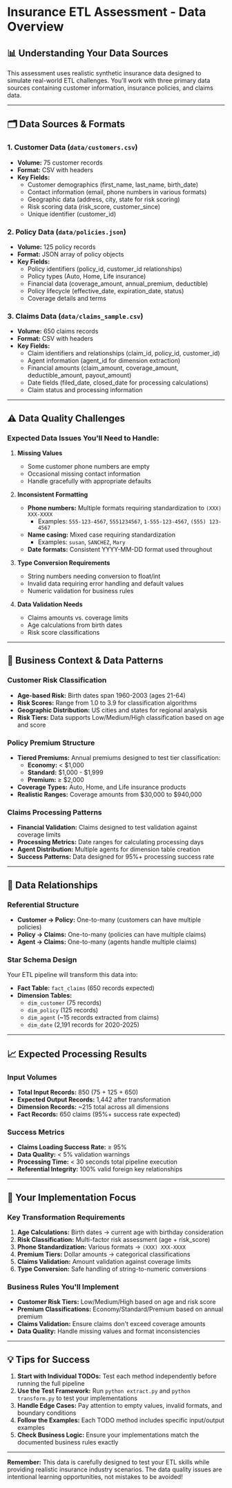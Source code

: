 # Insurance ETL Assessment - Data Overview

## 📊 Understanding Your Data Sources

This assessment uses realistic synthetic insurance data designed to simulate real-world ETL challenges. You'll work with three primary data sources containing customer information, insurance policies, and claims data.

---



## 🗂️ Data Sources & Formats

### 1. **Customer Data** (`data/customers.csv`)
- **Volume:** 75 customer records
- **Format:** CSV with headers
- **Key Fields:**
  - Customer demographics (first_name, last_name, birth_date)
  - Contact information (email, phone numbers in various formats)
  - Geographic data (address, city, state for risk scoring)
  - Risk scoring data (risk_score, customer_since)
  - Unique identifier (customer_id)

### 2. **Policy Data** (`data/policies.json`)
- **Volume:** 125 policy records
- **Format:** JSON array of policy objects
- **Key Fields:**
  - Policy identifiers (policy_id, customer_id relationships)
  - Policy types (Auto, Home, Life insurance)
  - Financial data (coverage_amount, annual_premium, deductible)
  - Policy lifecycle (effective_date, expiration_date, status)
  - Coverage details and terms

### 3. **Claims Data** (`data/claims_sample.csv`)
- **Volume:** 650 claims records
- **Format:** CSV with headers
- **Key Fields:**
  - Claim identifiers and relationships (claim_id, policy_id, customer_id)
  - Agent information (agent_id for dimension extraction)
  - Financial amounts (claim_amount, coverage_amount, deductible_amount, payout_amount)
  - Date fields (filed_date, closed_date for processing calculations)
  - Claim status and processing information

---



## ⚠️ Data Quality Challenges

### Expected Data Issues You'll Need to Handle:

1. **Missing Values**
   - Some customer phone numbers are empty
   - Occasional missing contact information
   - Handle gracefully with appropriate defaults

2. **Inconsistent Formatting**
   - **Phone numbers:** Multiple formats requiring standardization to `(XXX) XXX-XXXX`
     - Examples: `555-123-4567`, `5551234567`, `1-555-123-4567`, `(555) 123-4567`
   - **Name casing:** Mixed case requiring standardization
     - Examples: `susan`, `SANCHEZ`, `Mary`
   - **Date formats:** Consistent YYYY-MM-DD format used throughout

3. **Type Conversion Requirements**
   - String numbers needing conversion to float/int
   - Invalid data requiring error handling and default values
   - Numeric validation for business rules

4. **Data Validation Needs**
   - Claims amounts vs. coverage limits
   - Age calculations from birth dates
   - Risk score classifications

---



## 🏢 Business Context & Data Patterns

### Customer Risk Classification
- **Age-based Risk:** Birth dates span 1960-2003 (ages 21-64)
- **Risk Scores:** Range from 1.0 to 3.9 for classification algorithms
- **Geographic Distribution:** US cities and states for regional analysis
- **Risk Tiers:** Data supports Low/Medium/High classification based on age and score

### Policy Premium Structure
- **Tiered Premiums:** Annual premiums designed to test tier classification:
  - **Economy:** < $1,000
  - **Standard:** $1,000 - $1,999
  - **Premium:** ≥ $2,000
- **Coverage Types:** Auto, Home, and Life insurance products
- **Realistic Ranges:** Coverage amounts from $30,000 to $940,000

### Claims Processing Patterns
- **Financial Validation:** Claims designed to test validation against coverage limits
- **Processing Metrics:** Date ranges for calculating processing days
- **Agent Distribution:** Multiple agents for dimension table creation
- **Success Patterns:** Data designed for 95%+ processing success rate

---



## 🔗 Data Relationships

### Referential Structure
- **Customer → Policy:** One-to-many (customers can have multiple policies)
- **Policy → Claims:** One-to-many (policies can have multiple claims)
- **Agent → Claims:** One-to-many (agents handle multiple claims)

### Star Schema Design
Your ETL pipeline will transform this data into:
- **Fact Table:** `fact_claims` (650 records expected)
- **Dimension Tables:**
  - `dim_customer` (75 records)
  - `dim_policy` (125 records)
  - `dim_agent` (~15 records extracted from claims)
  - `dim_date` (2,191 records for 2020-2025)

---



## 📈 Expected Processing Results

### Input Volumes
- **Total Input Records:** 850 (75 + 125 + 650)
- **Expected Output Records:** 1,442 after transformation
- **Dimension Records:** ~215 total across all dimensions
- **Fact Records:** 650 claims (95%+ success rate expected)

### Success Metrics
- **Claims Loading Success Rate:** ≥ 95%
- **Data Quality:** < 5% validation warnings
- **Processing Time:** < 30 seconds total pipeline execution
- **Referential Integrity:** 100% valid foreign key relationships

---



## 🎯 Your Implementation Focus

### Key Transformation Requirements
1. **Age Calculations:** Birth dates → current age with birthday consideration
2. **Risk Classification:** Multi-factor risk assessment (age + risk_score)
3. **Phone Standardization:** Various formats → `(XXX) XXX-XXXX`
4. **Premium Tiers:** Dollar amounts → categorical classifications
5. **Claims Validation:** Amount validation against coverage limits
6. **Type Conversion:** Safe handling of string-to-numeric conversions

### Business Rules You'll Implement
- **Customer Risk Tiers:** Low/Medium/High based on age and risk score
- **Premium Classifications:** Economy/Standard/Premium based on annual premium
- **Claims Validation:** Ensure claims don't exceed coverage amounts
- **Data Quality:** Handle missing values and format inconsistencies

---



## 💡 Tips for Success

1. **Start with Individual TODOs:** Test each method independently before running the full pipeline
2. **Use the Test Framework:** Run `python extract.py` and `python transform.py` to test your implementations
3. **Handle Edge Cases:** Pay attention to empty values, invalid formats, and boundary conditions
4. **Follow the Examples:** Each TODO method includes specific input/output examples
5. **Check Business Logic:** Ensure your implementations match the documented business rules exactly

---

**Remember:** This data is carefully designed to test your ETL skills while providing realistic insurance industry scenarios. The data quality issues are intentional learning opportunities, not mistakes to be avoided!
